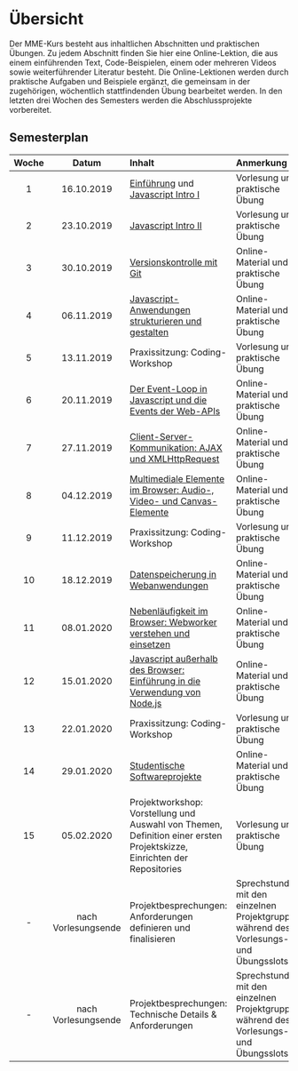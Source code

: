 # Übersicht

Der MME-Kurs besteht aus inhaltlichen Abschnitten und praktischen Übungen. Zu jedem Abschnitt finden Sie hier eine Online-Lektion, die aus einem einführenden Text, Code-Beispielen, einem oder mehreren Videos sowie weiterführender Literatur besteht. Die Online-Lektionen werden durch praktische Aufgaben und Beispiele ergänzt, die gemeinsam in der zugehörigen, wöchentlich stattfindenden Übung bearbeitet werden. In den letzten drei Wochen des Semesters werden die Abschlussprojekte vorbereitet. 

## Semesterplan

Woche | Datum | Inhalt | Anmerkung
:--:|:---------:|:---------------|:-----------------
1 |16.10.2019 | [Einführung](./class-introduction) und [Javascript Intro I](./dom-introduction) | Vorlesung und praktische Übung
2 |23.10.2019 | [Javascript Intro II](./dom-introduction) | Vorlesung und praktische Übung
3 |30.10.2019 | [Versionskontrolle mit Git](./version-control) | Online-Material und praktische Übung
4 |06.11.2019 | [Javascript-Anwendungen strukturieren und gestalten](./closures-and-module-pattern) | Online-Material und praktische Übung
5 |13.11.2019 | Praxissitzung: Coding-Workshop | Vorlesung und praktische Übung
6 |20.11.2019 | [Der Event-Loop in Javascript und die Events der Web-APIs](./event-loop) | Online-Material und praktische Übung
7 |27.11.2019 | [Client-Server-Kommunikation: AJAX und XMLHttpRequest](./ajax.md) | Online-Material und praktische Übung
8 |04.12.2019 | [Multimediale Elemente im Browser: Audio-, Video- und Canvas-Elemente](./canvas-element.md) | Online-Material und praktische Übung
9 |11.12.2019 | Praxissitzung: Coding-Workshop | Vorlesung und praktische Übung
10 |18.12.2019 | [Datenspeicherung in Webanwendungen](./data-storage.md) | Online-Material und praktische Übung
11 |08.01.2020 | [Nebenläufigkeit im Browser: Webworker verstehen und einsetzen](./webworkers.md) | Online-Material und praktische Übung
12 |15.01.2020 | [Javascript außerhalb des Browser: Einführung in die Verwendung von Node.js](./node-js.md) | Online-Material und praktische Übung
13 |22.01.2020 | Praxissitzung: Coding-Workshop | Vorlesung und praktische Übung
14 |29.01.2020 | [Studentische Softwareprojekte](./software-projects.md) | Online-Material und praktische Übung
15 |05.02.2020 | Projektworkshop: Vorstellung und Auswahl von Themen, Definition einer ersten Projektskizze, Einrichten der Repositories | Vorlesung und praktische Übung
- |nach Vorlesungsende | Projektbesprechungen: Anforderungen definieren und finalisieren | Sprechstunden mit den einzelnen Projektgruppen während des Vorlesungs- und Übungsslots
- | nach Vorlesungsende | Projektbesprechungen: Technische Details & Anforderungen | Sprechstunden mit den einzelnen Projektgruppen während des Vorlesungs- und Übungsslots

<!-- Design Patterns | Online-Material und praktische Übung -->